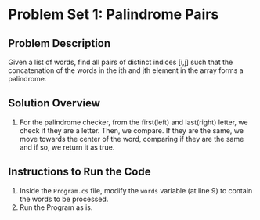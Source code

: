 # Problem Set 1: Palindrome Pairs

## Problem Description
Given a list of words, find all pairs of distinct indices [i,j] such that the concatenation of the words in the ith and jth element in the array forms a palindrome.

## Solution Overview
1. For the palindrome checker, from the first(left) and last(right) letter, we check if they are a letter. Then, we compare. If they are the same, we move towards the center of the word, comparing if they are the same and if so, we return it as true.

## Instructions to Run the Code
1. Inside the `Program.cs` file, modify the `words` variable (at line 9) to contain the words to be processed.
2. Run the Program as is.
